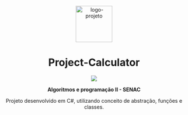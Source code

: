 

<p align="center"> <img src="https://github.com/alvesvn/university-projects/assets/96539606/7558d99a-a6a5-4466-b848-b13f64620895" alt="logo-projeto" height="100" widht="100" /></center>
<h1 align="center">Project-Calculator</h1>
<p align="center"><img src="https://github.com/alvesvn/calculator-project/assets/96539606/0263b1b9-1b6f-466c-88a8-e62b69062c9f"/></center>

<p align="center"> <strong>Algoritmos e programação II - SENAC</strong> </p>


<p align="center">Projeto desenvolvido em C#, utilizando conceito de abstração, funções e classes. </p>


  </center>
